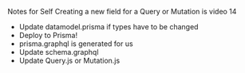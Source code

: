 Notes for Self
Creating a new field for a Query or Mutation is video 14
- Update datamodel.prisma if types have to be changed
- Deploy to Prisma!
- prisma.graphql is generated for us
- Update schema.graphql
- Update Query.js or Mutation.js